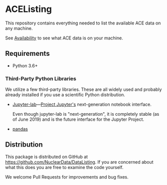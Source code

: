 # ACEListing
This repository contains everything needed to list the available ACE data on any machine.

See [Availability](Availability.md) to see what ACE data is on your machine.

## Requirements
- Python 3.6+

### Third-Party Python Libraries
We utilize a few third-party libraries. These are all widely used and probably already installed if you use a scientific Python distribution.
- [Jupyter-lab](https://jupyterlab.readthedocs.io/en/stable/index.html)&mdash;[Project Jupyter's](https://jupyter.org) next-generation notebook interface.

   Even though jupyter-lab is "next-generation", it is completely stable (as of June 2019) and is the future interface for the Jupyter Project.

- [pandas](https://pandas.pydata.org)

## Distribution
This package is distributed on GitHub at <https://github.com/NuclearData/DataListing>.
If you are concerned about what this does you are free to examine the code yourself.

We welcome Pull Requests for improvements and bug fixes.
